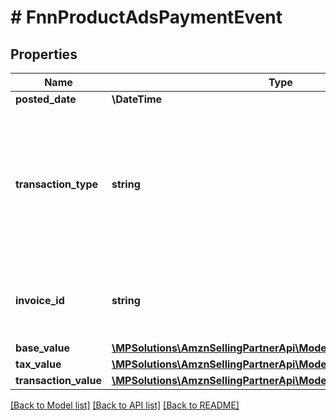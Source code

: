 # # FnnProductAdsPaymentEvent

## Properties

Name | Type | Description | Notes
------------ | ------------- | ------------- | -------------
**posted_date** | **\DateTime** |  | [optional]
**transaction_type** | **string** | Indicates if the transaction is for a charge or a refund.  Possible values:  * charge - Charge  * refund - Refund | [optional]
**invoice_id** | **string** | Identifier for the invoice that the transaction appears in. | [optional]
**base_value** | [**\MPSolutions\AmznSellingPartnerApi\Models\Finances\FnnCurrency**](FnnCurrency.md) |  | [optional]
**tax_value** | [**\MPSolutions\AmznSellingPartnerApi\Models\Finances\FnnCurrency**](FnnCurrency.md) |  | [optional]
**transaction_value** | [**\MPSolutions\AmznSellingPartnerApi\Models\Finances\FnnCurrency**](FnnCurrency.md) |  | [optional]

[[Back to Model list]](../../README.md#models) [[Back to API list]](../../README.md#endpoints) [[Back to README]](../../README.md)
